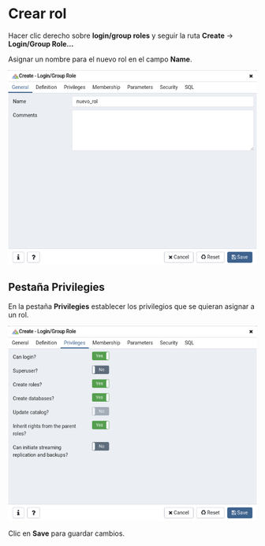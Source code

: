 # Crear rol
Hacer clic derecho sobre **login/group roles** y seguir la ruta **Create** -> **Login/Group Role...**

Asignar un nombre para el nuevo rol en el campo **Name**.

![new-role](/statics/img/pgadmin/new-role.png)

## Pestaña Privilegies
En la pestaña **Privilegies** establecer los privilegios que se quieran asignar a un rol.

![privilegies-role](/statics/img/pgadmin/privilegies-role.png)

Clic en **Save** para guardar cambios.